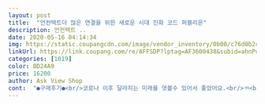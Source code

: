 ```yaml
---
layout: post 
title:  "언컨택트더 많은 연결을 위한 새로운 시대 진화 코드 퍼블리온" 
description: 언컨택트 ..
date: 2020-05-16 04:14:34 
img: https://static.coupangcdn.com/image/vendor_inventory/0b00/c76d0b2c269c38707e07565b7ae3eeee1a8f5375bd3305b8db8a8fc0ca4b.jpg 
linkUrl: https://link.coupang.com/re/AFFSDP?lptag=AF3600438&subid=ahnPublicAsk&pageKey=1490481253&itemId=2558744619&vendorItemId=70551270441&traceid=V0-113-58e092d8dae7ce15 
categories: [1019] 
color: BD24A9 
price: 16200 
author: Ask View Shop 
cont:  "●구매후기●<br/>코로나 이후 달라지는 미래를 엿볼수 있어서 좋았어요.<br/>ㄲ<br/>코로나후 트랜드변화 트랜드변화엿볼수있었습니다<br/>현 코로나 사태에 대해 잘 정리된 책입니다.<br/> 빠르게 읽혀 좋네요<br/>" 
---
```

